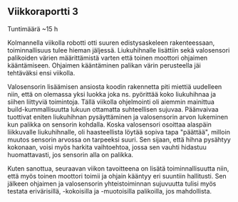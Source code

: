 ## Viikkoraportti 3

Tuntimäärä ~15 h

Kolmannella viikolla robotti otti suuren edistysaskeleen rakenteessaan, toiminnallisuus tulee hieman jäljessä. Liukuhihnalle lisättiin sekä valosensori palikoiden värien määrittämistä varten että toinen moottori ohjaimen kääntämiseen. Ohjaimen kääntäminen palikan värin perusteella jäi tehtäväksi ensi viikolla.

Valosensorin lisäämisen ansiosta koodin rakennetta piti miettiä uudelleen niin, että on olemassa yksi luokka joka ns. pyörittää koko liukuhihnaa ja siihen liittyviä toimintoja. Tällä viikolla ohjelmointi oli aiemmin mainittua build-kummallisuutta lukuun ottamatta suhteellisen sujuvaa. Päänvaivaa tuottivat eniten liukuhihnan pysäyttäminen ja valosensorin arvon lukeminen kun palikka on sensorin kohdalla. Koska valosensori osoittaa alaspäin liikkuvalle liukuhihnalle, oli haasteellista löytää sopiva tapa "päättää", milloin muutos sensorin arvossa on tarpeeksi suuri. Sen sijaan, että hihna pysähtyy kokonaan, voisi myös harkita vaihtoehtoa, jossa sen vauhti hidastuu huomattavasti, jos sensorin alla on palikka.

Kuten sanottua, seuraavan viikon tavoitteena on lisätä toiminnallisuutta niin, että myös toinen moottori toimii ja ohjain kääntyy eri suuntiin hallitusti. Sen jälkeen ohjaimen ja valosensorin yhteistoiminnan sujuvuutta tulisi myös testata erivärisillä, -kokoisilla ja -muotoisilla palikoilla, jos mahdollista.